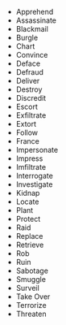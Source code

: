 
* Apprehend
* Assassinate
* Blackmail
* Burgle
* Chart
* Convince
* Deface
* Defraud
* Deliver
* Destroy
* Discredit
* Escort
* Exfiltrate
* Extort
* Follow
* France
* Impersonate
* Impress
* Imfiltrate
* Interrogate
* Investigate
* Kidnap
* Locate
* Plant
* Protect
* Raid
* Replace
* Retrieve
* Rob
* Ruin
* Sabotage
* Smuggle
* Surveil
* Take Over
* Terrorize
* Threaten
